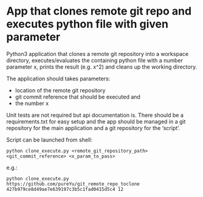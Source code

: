 # App that clones remote git repo and executes python file with given parameter

Python3 application that
clones a remote git repository into a workspace directory,
executes/evaluates the containing python file with a number parameter x,
prints the result (e.g. x^2) and
cleans up the working directory.

The application should takes parameters:
- location of the remote git repository
- git commit reference that should be executed and
- the number x

Unit tests are not required but api documentation is. There should be a requirements.txt for easy setup and the app should be managed in a git repository for the main application and a git repository for the ‘script’.

Script can be launched from shell:

```
python clone_execute.py <remote_git_repository_path> <git_commit_reference> <x_param_to_pass>
```


e.g.:
```
python clone_execute.py https://github.com/pureYu/git_remote_repo_toclone 427b979ce8d49ae7e639197c3b5c1fad0415d5c4 12
```

